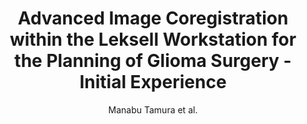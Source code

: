 ---
cat: gaia
subcat: architecture
bestof: false
author: Manabu Tamura et al.
title: Advanced Image Coregistration within the Leksell Workstation for the Planning of Glioma Surgery - Initial Experience
journal: Journal of Neurological Surgery Reports
year: 2013
type: article
doi: 10.1055/s-0033-1358380
---
